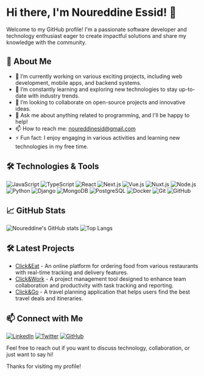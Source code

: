 # Hi there, I'm Noureddine Essid! 👋

Welcome to my GitHub profile! I'm a passionate software developer and technology enthusiast eager to create impactful solutions and share my knowledge with the community.

## 🚀 About Me

- 🔭 I’m currently working on various exciting projects, including web development, mobile apps, and backend systems.
- 🌱 I’m constantly learning and exploring new technologies to stay up-to-date with industry trends.
- 👯 I’m looking to collaborate on open-source projects and innovative ideas.
- 💬 Ask me about anything related to programming, and I'll be happy to help!
- 📫 How to reach me: [noureddinesid@gmail.com](mailto:noureddinesid@gmail.com)
- ⚡ Fun fact: I enjoy engaging in various activities and learning new technologies in my free time.

## 🛠️ Technologies & Tools

![JavaScript](https://img.shields.io/badge/-JavaScript-black?style=flat-square&logo=javascript)
![TypeScript](https://img.shields.io/badge/-TypeScript-007acc?style=flat-square&logo=typescript)
![React](https://img.shields.io/badge/-React-black?style=flat-square&logo=react)
![Next.js](https://img.shields.io/badge/-Next.js-black?style=flat-square&logo=next.js)
![Vue.js](https://img.shields.io/badge/-Vue.js-4FC08D?style=flat-square&logo=vue.js)
![Nuxt.js](https://img.shields.io/badge/-Nuxt.js-00C58E?style=flat-square&logo=nuxt.js)
![Node.js](https://img.shields.io/badge/-Node.js-black?style=flat-square&logo=node.js)
![Python](https://img.shields.io/badge/-Python-black?style=flat-square&logo=python)
![Django](https://img.shields.io/badge/-Django-092e20?style=flat-square&logo=django)
![MongoDB](https://img.shields.io/badge/-MongoDB-47A248?style=flat-square&logo=mongodb)
![PostgreSQL](https://img.shields.io/badge/-PostgreSQL-336791?style=flat-square&logo=postgresql)
![Docker](https://img.shields.io/badge/-Docker-2496ed?style=flat-square&logo=docker)
![Git](https://img.shields.io/badge/-Git-black?style=flat-square&logo=git)
![GitHub](https://img.shields.io/badge/-GitHub-181717?style=flat-square&logo=github)

## 📈 GitHub Stats

![Noureddine's GitHub stats](https://github-readme-stats.vercel.app/api?username=noureddineEssid&show_icons=true&theme=radical)
![Top Langs](https://github-readme-stats.vercel.app/api/top-langs/?username=noureddineEssid&layout=compact&theme=radical)


## 🛠️ Latest Projects

- [Click&Eat](https://click-and-eat.vercel.app) - An online platform for ordering food from various restaurants with real-time tracking and delivery features.
- [Click&Work](https://click-and-work.vercel.app) - A project management tool designed to enhance team collaboration and productivity with task tracking and reporting.
- [Click&Go](https://click-and-go.vercel.app) - A travel planning application that helps users find the best travel deals and itineraries.

## 📫 Connect with Me

[![LinkedIn](https://img.shields.io/badge/LinkedIn-blue?style=flat-square&logo=linkedin)](https://www.linkedin.com/in/noureddine-essid-56499678)
[![Twitter](https://img.shields.io/badge/Twitter-blue?style=flat-square&logo=twitter)](https://x.com/essidnoureddine)
[![GitHub](https://img.shields.io/badge/GitHub-black?style=flat-square&logo=github)](https://github.com/noureddineEssid)

Feel free to reach out if you want to discuss technology, collaboration, or just want to say hi!

Thanks for visiting my profile!
